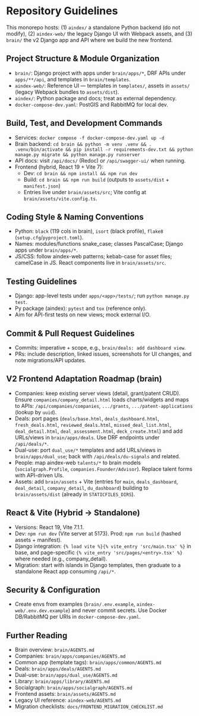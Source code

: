 # Repository Guidelines

This monorepo hosts: (1) `aindex/` a standalone Python backend (do not modify), (2) `aindex-web/` the legacy Django UI with Webpack assets, and (3) `brain/` the v2 Django app and API where we build the new frontend.

## Project Structure & Module Organization
- `brain/`: Django project with apps under `brain/apps/*`, DRF APIs under `apps/**/api`, and templates in `brain/templates`.
- `aindex-web/`: Reference UI — templates in `templates/`, assets in `assets/` (legacy Webpack bundles to `assets/dist`).
- `aindex/`: Python package and docs; treat as external dependency.
- `docker-compose-dev.yaml`: PostGIS and RabbitMQ for local dev.

## Build, Test, and Development Commands
- Services: `docker compose -f docker-compose-dev.yaml up -d`
- Brain backend: `cd brain && python -m venv .venv && . .venv/bin/activate && pip install -r requirements-dev.txt && python manage.py migrate && python manage.py runserver`
- API docs: visit `/api/docs/` (Redoc) or `/api/swagger-ui/` when running.
- Frontend (hybrid, React 19 + Vite 7):
  - Dev: `cd brain && npm install && npm run dev`
  - Build: `cd brain && npm run build` (outputs to `assets/dist` + `manifest.json`)
  - Entries live under `brain/assets/src`; Vite config at `brain/assets/vite.config.ts`.

## Coding Style & Naming Conventions
- Python: `black` (119 cols in brain), `isort` (black profile), `flake8` (`setup.cfg`/`pyproject.toml`).
- Names: modules/functions snake_case; classes PascalCase; Django apps under `brain/apps/*`.
- JS/CSS: follow aindex-web patterns; kebab-case for asset files; camelCase in JS. React components live in `brain/assets/src`.

## Testing Guidelines
- Django: app-level tests under `apps/<app>/tests/`; run `python manage.py test`.
- Py package (aindex): `pytest` and `tox` (reference only).
- Aim for API-first tests on new views; mock external I/O.

## Commit & Pull Request Guidelines
- Commits: imperative + scope, e.g., `brain/deals: add dashboard view`.
- PRs: include description, linked issues, screenshots for UI changes, and note migrations/API updates.

## V2 Frontend Adaptation Roadmap (brain)
- Companies: keep existing server views (detail, grant/patent CRUD). Ensure `companies/company_detail.html` loads charts/widgets and maps to APIs: `/api/companies/companies`, `.../grants`, `.../patent-applications` (lookup by `uuid`).
- Deals: port pages (`deals/base.html`, `deals_dashboard.html`, `fresh_deals.html`, `reviewed_deals.html`, `missed_deal_list.html`, `deal_detail.html`, `deal_assessment.html`, `deck_create.html`) and add URLs/views in `brain/apps/deals`. Use DRF endpoints under `/api/deals/*`.
- Dual-use: port `dual_use/*` templates and add URLs/views in `brain/apps/dual_use`; back with `/api/deals/du-signals` and related.
- People: map aindex-web `talents/*` to brain models (`socialgraph.Profile`, `companies.Founder/Advisor`). Replace talent forms with API-driven UIs.
- Assets: add `brain/assets` + Vite (entries for `main`, `deals_dashboard`, `deal_detail`, `company_detail`, `du_dashboard`) building to `brain/assets/dist` (already in `STATICFILES_DIRS`).

## React & Vite (Hybrid → Standalone)
- Versions: React 19, Vite 7.1.1.
- Dev: `npm run dev` (Vite server at 5173). Prod: `npm run build` (hashed assets + manifest).
- Django integration: `{% load vite %}{% vite_entry 'src/main.tsx' %}` in base, and page-specific `{% vite_entry 'src/pages/<entry>.tsx' %}` where needed (e.g., company_detail).
- Migration: start with islands in Django templates, then graduate to a standalone React app consuming `/api/*`.

## Security & Configuration
- Create envs from examples (`brain/.env.example`, `aindex-web/.env.dev.example`) and never commit secrets. Use Docker DB/RabbitMQ per URIs in `docker-compose-dev.yaml`.

## Further Reading
- Brain overview: `brain/AGENTS.md`
- Companies: `brain/apps/companies/AGENTS.md`
- Common app (template tags): `brain/apps/common/AGENTS.md`
- Deals: `brain/apps/deals/AGENTS.md`
- Dual-use: `brain/apps/dual_use/AGENTS.md`
- Library: `brain/apps/library/AGENTS.md`
- Socialgraph: `brain/apps/socialgraph/AGENTS.md`
- Frontend assets: `brain/assets/AGENTS.md`
- Legacy UI reference: `aindex-web/AGENTS.md`
- Migration checklists: `docs/FRONTEND_MIGRATION_CHECKLIST.md`
